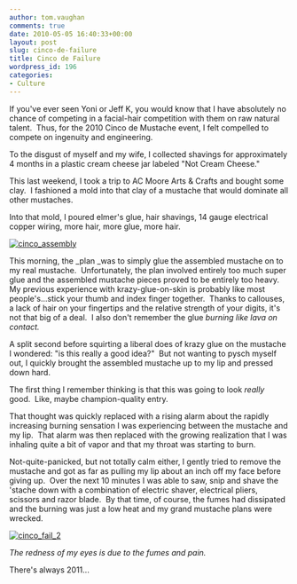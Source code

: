 ```yaml
---
author: tom.vaughan
comments: true
date: 2010-05-05 16:40:33+00:00
layout: post
slug: cinco-de-failure
title: Cinco de Failure
wordpress_id: 196
categories:
- Culture
---
```


If you've ever seen Yoni or Jeff K, you would know that I have absolutely no chance of competing in a facial-hair competition with them on raw natural talent.  Thus, for the 2010 Cinco de Mustache event, I felt compelled to compete on ingenuity and engineering.

To the disgust of myself and my wife, I collected shavings for approximately 4 months in a plastic cream cheese jar labeled "Not Cream Cheese."

This last weekend, I took a trip to AC Moore Arts & Crafts and bought some clay.  I fashioned a mold into that clay of a mustache that would dominate all other mustaches.

Into that mold, I poured elmer's glue, hair shavings, 14 gauge electrical copper wiring, more hair, more glue, more hair.

[![cinco_assembly](http://farm5.static.flickr.com/4035/4581864452_ba14d1b7ab.jpg)](http://www.flickr.com/photos/tom_vaughan/4581864452/)

This morning, the _plan _was to simply glue the assembled mustache on to my real mustache.  Unfortunately, the plan involved entirely too much super glue and the assembled mustache pieces proved to be entirely too heavy.  My previous experience with krazy-glue-on-skin is probably like most people's...stick your thumb and index finger together.  Thanks to callouses, a lack of hair on your fingertips and the relative strength of your digits, it's not that big of a deal.  I also don't remember the glue _burning like lava on contact._

A split second before squirting a liberal does of krazy glue on the mustache I wondered: "is this really a good idea?"  But not wanting to pysch myself out, I quickly brought the assembled mustache up to my lip and pressed down hard.

The first thing I remember thinking is that this was going to look _really_ good.  Like, maybe champion-quality entry.

That thought was quickly replaced with a rising alarm about the rapidly increasing burning sensation I was experiencing between the mustache and my lip.  That alarm was then replaced with the growing realization that I was inhaling quite a bit of vapor and that my throat was starting to burn.

Not-quite-panicked, but not totally calm either, I gently tried to remove the mustache and got as far as pulling my lip about an inch off my face before giving up.  Over the next 10 minutes I was able to saw, snip and shave the 'stache down with a combination of electric shaver, electrical pliers, scissors and razor blade.  By that time, of course, the fumes had dissipated and the burning was just a low heat and my grand mustache plans were wrecked.

[![cinco_fail_2](http://farm5.static.flickr.com/4021/4581214623_05e508de62.jpg)](http://www.flickr.com/photos/tom_vaughan/4581214623/)

_The redness of my eyes is due to the fumes and pain._

There's always 2011...

